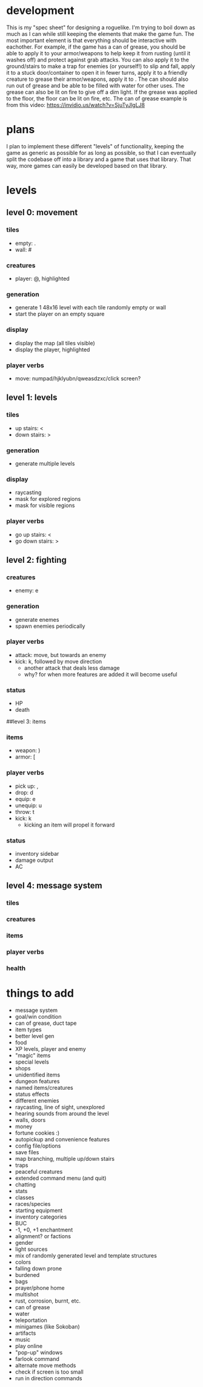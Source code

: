 # development
This is my "spec sheet" for designing a roguelike. I'm trying to boil down as much as I can while still keeping the elements that make the game fun. The most important element is that everything should be interactive with eachother. For example, if the game has a can of grease, you should be able to apply it to your armor/weapons to help keep it from rusting (until it washes off) and protect against grab attacks. You can also apply it to the ground/stairs to make a trap for enemies (or yourself!) to slip and fall, apply it to a stuck door/container to open it in fewer turns, apply it to a friendly creature to grease their armor/weapons, apply it to . The can should also run out of grease and be able to be filled with water for other uses. The grease can also be lit on fire to give off a dim light. If the grease was applied to the floor, the floor can be lit on fire, etc. The can of grease example is from this video: https://invidio.us/watch?v=SjuTyJlgLJ8

# plans
I plan to implement these different "levels" of functionality, keeping the game as generic as possible for as long as possible, so that I can eventually split the codebase off into a library and a game that uses that library. That way, more games can easily be developed based on that library.

# levels

## level 0: movement
### tiles
* empty: .
* wall: #

### creatures
* player: @, highlighted

### generation
* generate 1 48x16 level with each tile randomly empty or wall
* start the player on an empty square

### display
* display the map (all tiles visible)
* display the player, highlighted 

### player verbs
* move: numpad/hjklyubn/qweasdzxc/click screen?



## level 1: levels
### tiles
* up stairs: <
* down stairs: >

### generation
* generate multiple levels

### display
* raycasting
* mask for explored regions
* mask for visible regions

### player verbs
* go up stairs: <
* go down stairs: >



## level 2: fighting

### creatures
* enemy: e

### generation
* generate enemes
* spawn enemies periodically

### player verbs
* attack: move, but towards an enemy
* kick: k, followed by move direction
	* another attack that deals less damage
	* why? for when more features are added it will become useful

### status
* HP
* death



##level 3: items

### items
* weapon: )
* armor: [

### player verbs
* pick up: ,
* drop: d
* equip: e
* unequip: u
* throw: t
* kick: k
	* kicking an item will propel it forward

### status
* inventory sidebar
* damage output
* AC



## level 4: message system
### tiles
### creatures
### items
### player verbs
### health




# things to add
* message system
* goal/win condition
* can of grease, duct tape
* item types
* better level gen
* food
* XP levels, player and enemy
* "magic" items
* special levels
* shops
* unidentified items
* dungeon features
* named items/creatures
* status effects
* different enemies
* raycasting, line of sight, unexplored
* hearing sounds from around the level
* walls, doors
* money
* fortune cookies :)
* autopickup and convenience features
* config file/options
* save files
* map branching, multiple up/down stairs
* traps
* peaceful creatures
* extended command menu (and quit)
* chatting
* stats
* classes
* races/species
* starting equipment
* inventory categories
* BUC
* -1, +0, +1 enchantment
* alignment? or factions
* gender
* light sources
* mix of randomly generated level and template structures
* colors
* falling down prone
* burdened
* bags
* prayer/phone home
* multishot
* rust, corrosion, burnt, etc.
* can of grease
* water
* teleportation
* minigames (like Sokoban)
* artifacts
* music
* play online
* "pop-up" windows
* farlook command
* alternate move methods
* check if screen is too small
* run in direction commands